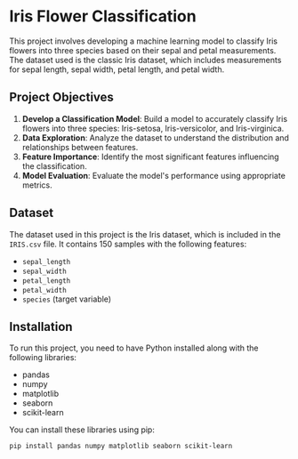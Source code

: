 # Iris Flower Classification

This project involves developing a machine learning model to classify Iris flowers into three species based on their sepal and petal measurements. The dataset used is the classic Iris dataset, which includes measurements for sepal length, sepal width, petal length, and petal width.

## Project Objectives

1. **Develop a Classification Model**: Build a model to accurately classify Iris flowers into three species: Iris-setosa, Iris-versicolor, and Iris-virginica.
2. **Data Exploration**: Analyze the dataset to understand the distribution and relationships between features.
3. **Feature Importance**: Identify the most significant features influencing the classification.
4. **Model Evaluation**: Evaluate the model's performance using appropriate metrics.

## Dataset

The dataset used in this project is the Iris dataset, which is included in the `IRIS.csv` file. It contains 150 samples with the following features:
- `sepal_length`
- `sepal_width`
- `petal_length`
- `petal_width`
- `species` (target variable)

## Installation

To run this project, you need to have Python installed along with the following libraries:
- pandas
- numpy
- matplotlib
- seaborn
- scikit-learn

You can install these libraries using pip:

```bash
pip install pandas numpy matplotlib seaborn scikit-learn
